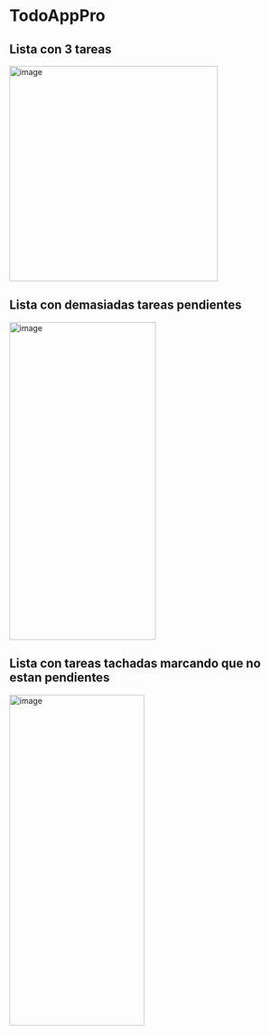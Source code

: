  # TodoAppPro

 ## Lista con 3 tareas
<img width="369" height="381" alt="image" src="https://github.com/user-attachments/assets/3ccd8c77-9778-42d3-ab46-8d9633882e5f" />

## Lista con demasiadas tareas pendientes
<img width="259" height="562" alt="image" src="https://github.com/user-attachments/assets/84e26df2-c26f-48ba-ab81-8134698dd06f" />

## Lista con tareas tachadas marcando que no estan pendientes
<img width="239" height="585" alt="image" src="https://github.com/user-attachments/assets/771f2632-1ff1-4ca1-84ae-edfb94fd22ac" />
